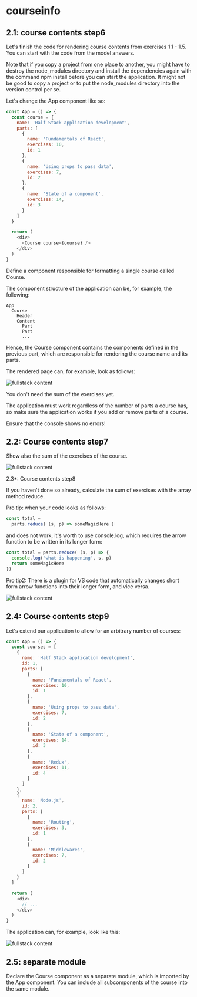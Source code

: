 # courseinfo
## 2.1: course contents step6
Let's finish the code for rendering course contents from exercises 1.1 - 1.5. You can start with the code from the model answers.

Note that if you copy a project from one place to another, you might have to destroy the node_modules directory and install the dependencies again with the command npm install before you can start the application. It might not be good to copy a project or to put the node_modules directory into the version control per se.

Let's change the App component like so: 

```javascript
const App = () => {
  const course = {
    name: 'Half Stack application development',
    parts: [
      {
        name: 'Fundamentals of React',
        exercises: 10,
        id: 1
      },
      {
        name: 'Using props to pass data',
        exercises: 7,
        id: 2
      },
      {
        name: 'State of a component',
        exercises: 14,
        id: 3
      }
    ]
  }

  return (
    <div>
      <Course course={course} />
    </div>
  )
}
```
Define a component responsible for formatting a single course called Course.

The component structure of the application can be, for example, the following: 

```
App
  Course
    Header
    Content
      Part
      Part
      ...

```
Hence, the Course component contains the components defined in the previous part, which are responsible for rendering the course name and its parts.

The rendered page can, for example, look as follows:

![fullstack content](https://fullstackopen.com/static/6e12df59c1c9e28c39ebdbe1b41ccf97/14be6/8e.png)

You don't need the sum of the exercises yet.

The application must work regardless of the number of parts a course has, so make sure the application works if you add or remove parts of a course.

Ensure that the console shows no errors!
## 2.2: Course contents step7

Show also the sum of the exercises of the course.

![fullstack content](https://fullstackopen.com/static/2d8aa950189db6cf2eeb794181429ae9/14be6/9e.png)

2.3\*: Course contents step8

If you haven't done so already, calculate the sum of exercises with the array method reduce.

Pro tip: when your code looks as follows:

```javascript
const total = 
  parts.reduce( (s, p) => someMagicHere )
```

and does not work, it's worth to use console.log, which requires the arrow function to be written in its longer form:

```javascript
const total = parts.reduce( (s, p) => {
  console.log('what is happening', s, p)
  return someMagicHere 
})
```

Pro tip2: There is a plugin for VS code that automatically changes short form arrow functions into their longer form, and vice versa. 


![fullstack content](https://fullstackopen.com/static/3d941b76fc2e66aa39e0198aa1ef0a56/14be6/5b.png)

## 2.4: Course contents step9

Let's extend our application to allow for an arbitrary number of courses:

```javascript
const App = () => {
  const courses = [
    {
      name: 'Half Stack application development',
      id: 1,
      parts: [
        {
          name: 'Fundamentals of React',
          exercises: 10,
          id: 1
        },
        {
          name: 'Using props to pass data',
          exercises: 7,
          id: 2
        },
        {
          name: 'State of a component',
          exercises: 14,
          id: 3
        },
        {
          name: 'Redux',
          exercises: 11,
          id: 4
        }
      ]
    }, 
    {
      name: 'Node.js',
      id: 2,
      parts: [
        {
          name: 'Routing',
          exercises: 3,
          id: 1
        },
        {
          name: 'Middlewares',
          exercises: 7,
          id: 2
        }
      ]
    }
  ]

  return (
    <div>
      // ...
    </div>
  )
}
```

The application can, for example, look like this: 

![fullstack content](https://fullstackopen.com/static/8c1ce3363ec056cd15c5edacbeec3370/14be6/10e.png)

## 2.5: separate module

Declare the Course component as a separate module, which is imported by the App component. You can include all subcomponents of the course into the same module. 
